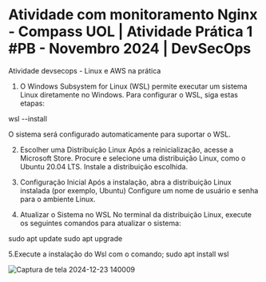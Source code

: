 # Atividade com monitoramento Nginx - Compass UOL | Atividade Prática 1 #PB - Novembro 2024 | DevSecOps
Atividade devsecops - Linux e AWS na prática

1. O Windows Subsystem for Linux (WSL) permite executar um sistema Linux diretamente no Windows. Para configurar o WSL, siga estas etapas:

wsl --install


O sistema será configurado automaticamente para suportar o WSL.

2. Escolher uma Distribuição Linux
Após a reinicialização, acesse a Microsoft Store.
Procure e selecione uma distribuição Linux, como o Ubuntu 20.04 LTS.
Instale a distribuição escolhida.

3. Configuração Inicial
Após a instalação, abra a distribuição Linux instalada (por exemplo, Ubuntu)
Configure um nome de usuário e senha para o ambiente Linux.

4. Atualizar o Sistema no WSL
No terminal da distribuição Linux, execute os seguintes comandos para atualizar o sistema:

sudo apt update
sudo apt upgrade

5.Execute a instalação do Wsl com o comando;
sudo apt install wsl

![Captura de tela 2024-12-23 140009](https://github.com/user-attachments/assets/5edfcd30-68eb-4d77-9e4c-db781b5da6f4)

